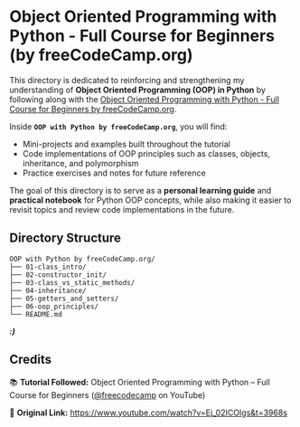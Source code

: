 # **Object Oriented Programming with Python - Full Course for Beginners (by freeCodeCamp.org)**

This directory is dedicated to reinforcing and strengthening my understanding of **Object Oriented Programming (OOP) in Python** by following along with the [Object Oriented Programming with Python - Full Course for Beginners by freeCodeCamp.org](https://www.youtube.com/watch?v=Ej_02ICOIgs&t=3968s).

Inside **`OOP with Python by freeCodeCamp.org`**, you will find:

* Mini-projects and examples built throughout the tutorial
* Code implementations of OOP principles such as classes, objects, inheritance, and polymorphism
* Practice exercises and notes for future reference

The goal of this directory is to serve as a **personal learning guide** and **practical notebook** for Python OOP concepts, while also making it easier to revisit topics and review code implementations in the future.

## **Directory Structure**
```
OOP with Python by freeCodeCamp.org/
├── 01-class_intro/
├── 02-constructor_init/
├── 03-class_vs_static_methods/
├── 04-inheritance/
├── 05-getters_and_setters/
├── 06-oop_principles/
└── README.md
```

***:)***

## **Credits**

📚 **Tutorial Followed:** Object Oriented Programming with Python – Full Course for Beginners ([@freecodecamp](https://www.youtube.com/@freecodecamp) on YouTube)

🔗 **Original Link:** https://www.youtube.com/watch?v=Ej_02ICOIgs&t=3968s